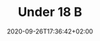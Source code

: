 ---
title: "Under 18 B"
date: 2020-09-26T17:36:42+02:00
foto: /images/squadre/under-18-b-18-19.jpg
giocatori:
- giocatori/toccoli-leonardo/_index.md
- giocatori/prezzi-emanuele/_index.md
- giocatori/bortolami-elia/_index.md
- giocatori/matteo-grisenti/_index.md
- giocatori/debortoli-pierlorenzo/_index.md
- giocatori/manai-zied/_index.md
- giocatori/biasoli-alessandro/_index.md
- giocatori/dalpiaz-lorenzo/_index.md
- giocatori/pasco-marcello/_index.md
- giocatori/hysi-fiorenco/_index.md
- giocatori/segheir-salahedine/_index.md
allenatori:
- allenatori/leonardelli-ivo-jose/_index.md
categorie: under-18
stagioni: 2018-2019
---